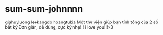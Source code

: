 # sum-sum-johnnnn
giahuyluong
leekangdo
hoangtubia
Một thư viện giúp bạn tính tổng của 2 số bất kỳ
Đơn giản, dễ dùng, cực kỳ nhẹ!!!
i love you!!!>3


